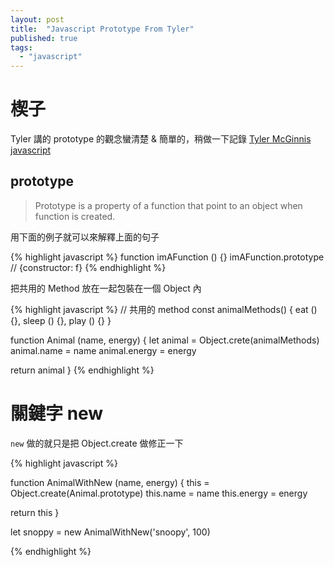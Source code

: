 ```yaml
---
layout: post
title:  "Javascript Prototype From Tyler"
published: true
tags: 
  - "javascript"
---
```


# 楔子
Tyler 講的 prototype 的觀念蠻清楚 & 簡單的，稍做一下記錄
[Tyler McGinnis javascript](https://www.youtube.com/watch?v=XskMWBXNbp0)
## prototype

> Prototype is a property of a function that point to an object when function is created.

用下面的例子就可以來解釋上面的句子

{% highlight javascript %}
function imAFunction () {}
imAFunction.prototype // {constructor: f}
{% endhighlight %}

把共用的 Method 放在一起包裝在一個 Object 內

{% highlight javascript %}
// 共用的 method
const animalMethods() {
  eat () {},
  sleep () {},
  play () {}
}

function Animal (name, energy) {
  let animal = Object.crete(animalMethods)
  animal.name = name
  animal.energy = energy

  return animal
}
{% endhighlight %}



<!-- ![video](https://res.cloudinary.com/dg3gyk0gu/video/upload/f_auto/just-javascript-email-images/jj09/proto_anim-mp4.mp4) -->

# 關鍵字 new

`new` 做的就只是把 Object.create 做修正一下

{% highlight javascript %}

function AnimalWithNew (name, energy) {
  this = Object.create(Animal.prototype)
  this.name = name
  this.energy = energy

  return this
}

let snoppy = new AnimalWithNew('snoopy', 100)

{% endhighlight %}
